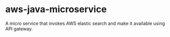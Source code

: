 # aws-java-microservice
A micro service that invokes AWS elastic search and make it available using API gateway.
